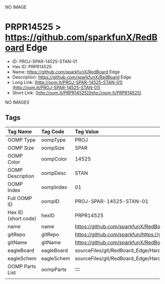 


  
NO IMAGE  
# PRPR14525 > https://github.com/sparkfunX/RedBoard Edge

- ID: PROJ-SPAR-14525-STAN-01
- Hex ID: PRPR14525
- Name: https://github.com/sparkfunX/RedBoard Edge
- Description: https://github.com/sparkfunX/RedBoard Edge
- Long Link: [http://oom.lt/PROJ-SPAR-14525-STAN-01](http://oom.lt/PROJ-SPAR-14525-STAN-01)
- Short Link: [http://oom.lt/PRPR14525](http://oom.lt/PRPR14525)
  
NO IMAGES  
## Tags
  

|Tag Name|Tag Code|Tag Value|
| :--- | :--- | :--- |
|OOMP Type|oompType|PROJ|
|OOMP Size|oompSize|SPAR|
|OOMP Color|oompColor|14525|
|OOMP Description|oompDesc|STAN|
|OOMP Index|oompIndex|01|
|Full OOMP ID|oompID|PROJ-SPAR-14525-STAN-01|
|Hex ID (short code)|hexID|PRPR14525|
|name|name|https://github.com/sparkfunX/RedBoard Edge|
|gitRepo|gitRepo|https://github.com/sparkfun/https://github.com/sparkfunX/RedBoard_Edge|
|gitName|gitName|https://github.com/sparkfunX/RedBoard_Edge|
|eagleBoard|eagleBoard|sourceFiles/git/RedBoard_Edge/Hardware/modified_eagle_files/RedBoard.brd|
|eagleSchem|eagleSchem|sourceFiles/git/RedBoard_Edge/Hardware/modified_eagle_files/RedBoard.sch|
|OOMP Parts List|oompParts|<table><tr><td></td></tr></table>|
||||
